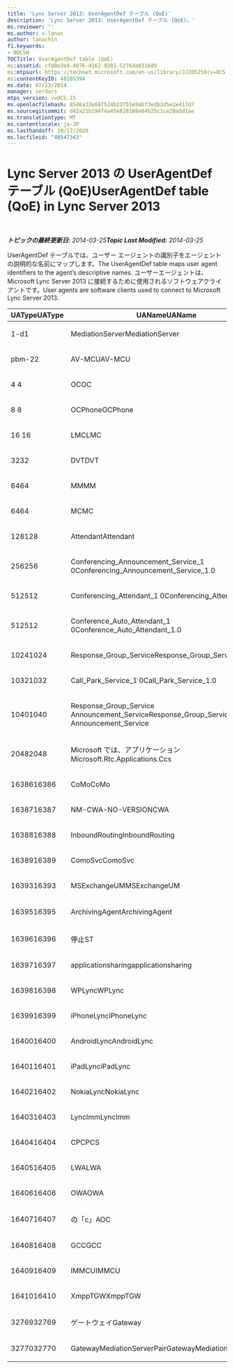 ```yaml
---
title: 'Lync Server 2013: UserAgentDef テーブル (QoE)'
description: 'Lync Server 2013: UserAgentDef テーブル (QoE)。'
ms.reviewer: ''
ms.author: v-lanac
author: lanachin
f1.keywords:
- NOCSH
TOCTitle: UserAgentDef table (QoE)
ms:assetid: cfd8e3e0-4076-4162-9381-5276da8316d9
ms:mtpsurl: https://technet.microsoft.com/en-us/library/JJ205259(v=OCS.15)
ms:contentKeyID: 48185394
ms.date: 07/23/2014
manager: serdars
mtps_version: v=OCS.15
ms.openlocfilehash: 8546a33e607524b23755e9abf3edb2d5e2e417d7
ms.sourcegitcommit: d42a21b194f4a45e828188e04b25c1ce28a5d1ae
ms.translationtype: MT
ms.contentlocale: ja-JP
ms.lasthandoff: 10/17/2020
ms.locfileid: "48547343"
---
```

# <a name="useragentdef-table-qoe-in-lync-server-2013"></a><span data-ttu-id="5bb47-103">Lync Server 2013 の UserAgentDef テーブル (QoE)</span><span class="sxs-lookup"><span data-stu-id="5bb47-103">UserAgentDef table (QoE) in Lync Server 2013</span></span>

<div data-xmlns="http://www.w3.org/1999/xhtml">

<div class="topic" data-xmlns="http://www.w3.org/1999/xhtml" data-msxsl="urn:schemas-microsoft-com:xslt" data-cs="https://msdn.microsoft.com/">

<div data-asp="https://msdn2.microsoft.com/asp">



</div>

<div id="mainSection">

<div id="mainBody">

<span> </span>

<span data-ttu-id="5bb47-104">_**トピックの最終更新日:** 2014-03-25_</span><span class="sxs-lookup"><span data-stu-id="5bb47-104">_**Topic Last Modified:** 2014-03-25_</span></span>

<span data-ttu-id="5bb47-105">UserAgentDef テーブルでは、ユーザー エージェントの識別子をエージェントの説明的な名前にマップします。</span><span class="sxs-lookup"><span data-stu-id="5bb47-105">The UserAgentDef table maps user agent identifiers to the agent’s descriptive names.</span></span> <span data-ttu-id="5bb47-106">ユーザーエージェントは、Microsoft Lync Server 2013 に接続するために使用されるソフトウェアクライアントです。</span><span class="sxs-lookup"><span data-stu-id="5bb47-106">User agents are software clients used to connect to Microsoft Lync Server 2013.</span></span>


<table>
<colgroup>
<col style="width: 33%" />
<col style="width: 33%" />
<col style="width: 33%" />
</colgroup>
<thead>
<tr class="header">
<th><span data-ttu-id="5bb47-107">UAType</span><span class="sxs-lookup"><span data-stu-id="5bb47-107">UAType</span></span></th>
<th><span data-ttu-id="5bb47-108">UAName</span><span class="sxs-lookup"><span data-stu-id="5bb47-108">UAName</span></span></th>
<th><span data-ttu-id="5bb47-109">UACategory</span><span class="sxs-lookup"><span data-stu-id="5bb47-109">UACategory</span></span></th>
</tr>
</thead>
<tbody>
<tr class="odd">
<td><p><span data-ttu-id="5bb47-110">1-d</span><span class="sxs-lookup"><span data-stu-id="5bb47-110">1</span></span></p></td>
<td><p><span data-ttu-id="5bb47-111">MediationServer</span><span class="sxs-lookup"><span data-stu-id="5bb47-111">MediationServer</span></span></p></td>
<td><p><span data-ttu-id="5bb47-112">MediationServer</span><span class="sxs-lookup"><span data-stu-id="5bb47-112">MediationServer</span></span></p></td>
</tr>
<tr class="even">
<td><p><span data-ttu-id="5bb47-113">pbm-2</span><span class="sxs-lookup"><span data-stu-id="5bb47-113">2</span></span></p></td>
<td><p><span data-ttu-id="5bb47-114">AV-MCU</span><span class="sxs-lookup"><span data-stu-id="5bb47-114">AV-MCU</span></span></p></td>
<td><p><span data-ttu-id="5bb47-115">AV-MCU</span><span class="sxs-lookup"><span data-stu-id="5bb47-115">AV-MCU</span></span></p></td>
</tr>
<tr class="odd">
<td><p><span data-ttu-id="5bb47-116">4 </span><span class="sxs-lookup"><span data-stu-id="5bb47-116">4</span></span></p></td>
<td><p><span data-ttu-id="5bb47-117">OC</span><span class="sxs-lookup"><span data-stu-id="5bb47-117">OC</span></span></p></td>
<td><p><span data-ttu-id="5bb47-118">OC</span><span class="sxs-lookup"><span data-stu-id="5bb47-118">OC</span></span></p></td>
</tr>
<tr class="even">
<td><p><span data-ttu-id="5bb47-119">8 </span><span class="sxs-lookup"><span data-stu-id="5bb47-119">8</span></span></p></td>
<td><p><span data-ttu-id="5bb47-120">OCPhone</span><span class="sxs-lookup"><span data-stu-id="5bb47-120">OCPhone</span></span></p></td>
<td><p><span data-ttu-id="5bb47-121">OCPhone</span><span class="sxs-lookup"><span data-stu-id="5bb47-121">OCPhone</span></span></p></td>
</tr>
<tr class="odd">
<td><p><span data-ttu-id="5bb47-122">16 </span><span class="sxs-lookup"><span data-stu-id="5bb47-122">16</span></span></p></td>
<td><p><span data-ttu-id="5bb47-123">LMC</span><span class="sxs-lookup"><span data-stu-id="5bb47-123">LMC</span></span></p></td>
<td><p><span data-ttu-id="5bb47-124">LMC</span><span class="sxs-lookup"><span data-stu-id="5bb47-124">LMC</span></span></p></td>
</tr>
<tr class="even">
<td><p><span data-ttu-id="5bb47-125">32</span><span class="sxs-lookup"><span data-stu-id="5bb47-125">32</span></span></p></td>
<td><p><span data-ttu-id="5bb47-126">DVT</span><span class="sxs-lookup"><span data-stu-id="5bb47-126">DVT</span></span></p></td>
<td><p><span data-ttu-id="5bb47-127">DVT</span><span class="sxs-lookup"><span data-stu-id="5bb47-127">DVT</span></span></p></td>
</tr>
<tr class="odd">
<td><p><span data-ttu-id="5bb47-128">64</span><span class="sxs-lookup"><span data-stu-id="5bb47-128">64</span></span></p></td>
<td><p><span data-ttu-id="5bb47-129">MM</span><span class="sxs-lookup"><span data-stu-id="5bb47-129">MM</span></span></p></td>
<td><p><span data-ttu-id="5bb47-130">MM</span><span class="sxs-lookup"><span data-stu-id="5bb47-130">MM</span></span></p></td>
</tr>
<tr class="even">
<td><p><span data-ttu-id="5bb47-131">64</span><span class="sxs-lookup"><span data-stu-id="5bb47-131">64</span></span></p></td>
<td><p><span data-ttu-id="5bb47-132">MC</span><span class="sxs-lookup"><span data-stu-id="5bb47-132">MC</span></span></p></td>
<td><p><span data-ttu-id="5bb47-133">MM</span><span class="sxs-lookup"><span data-stu-id="5bb47-133">MM</span></span></p></td>
</tr>
<tr class="odd">
<td><p><span data-ttu-id="5bb47-134">128</span><span class="sxs-lookup"><span data-stu-id="5bb47-134">128</span></span></p></td>
<td><p><span data-ttu-id="5bb47-135">Attendant</span><span class="sxs-lookup"><span data-stu-id="5bb47-135">Attendant</span></span></p></td>
<td><p><span data-ttu-id="5bb47-136">Attendant</span><span class="sxs-lookup"><span data-stu-id="5bb47-136">Attendant</span></span></p></td>
</tr>
<tr class="even">
<td><p><span data-ttu-id="5bb47-137">256</span><span class="sxs-lookup"><span data-stu-id="5bb47-137">256</span></span></p></td>
<td><p><span data-ttu-id="5bb47-138">Conferencing_Announcement_Service_1 0</span><span class="sxs-lookup"><span data-stu-id="5bb47-138">Conferencing_Announcement_Service_1.0</span></span></p></td>
<td><p><span data-ttu-id="5bb47-139">CA</span><span class="sxs-lookup"><span data-stu-id="5bb47-139">CAS</span></span></p></td>
</tr>
<tr class="odd">
<td><p><span data-ttu-id="5bb47-140">512</span><span class="sxs-lookup"><span data-stu-id="5bb47-140">512</span></span></p></td>
<td><p><span data-ttu-id="5bb47-141">Conferencing_Attendant_1 0</span><span class="sxs-lookup"><span data-stu-id="5bb47-141">Conferencing_Attendant_1.0</span></span></p></td>
<td><p><span data-ttu-id="5bb47-142">CAA</span><span class="sxs-lookup"><span data-stu-id="5bb47-142">CAA</span></span></p></td>
</tr>
<tr class="even">
<td><p><span data-ttu-id="5bb47-143">512</span><span class="sxs-lookup"><span data-stu-id="5bb47-143">512</span></span></p></td>
<td><p><span data-ttu-id="5bb47-144">Conference_Auto_Attendant_1 0</span><span class="sxs-lookup"><span data-stu-id="5bb47-144">Conference_Auto_Attendant_1.0</span></span></p></td>
<td><p><span data-ttu-id="5bb47-145">CAA</span><span class="sxs-lookup"><span data-stu-id="5bb47-145">CAA</span></span></p></td>
</tr>
<tr class="odd">
<td><p><span data-ttu-id="5bb47-146">1024</span><span class="sxs-lookup"><span data-stu-id="5bb47-146">1024</span></span></p></td>
<td><p><span data-ttu-id="5bb47-147">Response_Group_Service</span><span class="sxs-lookup"><span data-stu-id="5bb47-147">Response_Group_Service</span></span></p></td>
<td><p><span data-ttu-id="5bb47-148">RG</span><span class="sxs-lookup"><span data-stu-id="5bb47-148">RGS</span></span></p></td>
</tr>
<tr class="even">
<td><p><span data-ttu-id="5bb47-149">1032</span><span class="sxs-lookup"><span data-stu-id="5bb47-149">1032</span></span></p></td>
<td><p><span data-ttu-id="5bb47-150">Call_Park_Service_1 0</span><span class="sxs-lookup"><span data-stu-id="5bb47-150">Call_Park_Service_1.0</span></span></p></td>
<td><p><span data-ttu-id="5bb47-151">CPS</span><span class="sxs-lookup"><span data-stu-id="5bb47-151">CPS</span></span></p></td>
</tr>
<tr class="odd">
<td><p><span data-ttu-id="5bb47-152">1040</span><span class="sxs-lookup"><span data-stu-id="5bb47-152">1040</span></span></p></td>
<td><p><span data-ttu-id="5bb47-153">Response_Group_Service Announcement_Service</span><span class="sxs-lookup"><span data-stu-id="5bb47-153">Response_Group_Service Announcement_Service</span></span></p></td>
<td><p><span data-ttu-id="5bb47-154">AS</span><span class="sxs-lookup"><span data-stu-id="5bb47-154">AS</span></span></p></td>
</tr>
<tr class="even">
<td><p><span data-ttu-id="5bb47-155">2048</span><span class="sxs-lookup"><span data-stu-id="5bb47-155">2048</span></span></p></td>
<td><p><span data-ttu-id="5bb47-156">Microsoft では、アプリケーション</span><span class="sxs-lookup"><span data-stu-id="5bb47-156">Microsoft.Rtc.Applications.Ccs</span></span></p></td>
<td><p><span data-ttu-id="5bb47-157">CC</span><span class="sxs-lookup"><span data-stu-id="5bb47-157">CCS</span></span></p></td>
</tr>
<tr class="odd">
<td><p><span data-ttu-id="5bb47-158">16386</span><span class="sxs-lookup"><span data-stu-id="5bb47-158">16386</span></span></p></td>
<td><p><span data-ttu-id="5bb47-159">CoMo</span><span class="sxs-lookup"><span data-stu-id="5bb47-159">CoMo</span></span></p></td>
<td><p><span data-ttu-id="5bb47-160">CoMo</span><span class="sxs-lookup"><span data-stu-id="5bb47-160">CoMo</span></span></p></td>
</tr>
<tr class="even">
<td><p><span data-ttu-id="5bb47-161">16387</span><span class="sxs-lookup"><span data-stu-id="5bb47-161">16387</span></span></p></td>
<td><p><span data-ttu-id="5bb47-162">NM-CWA-NO-VERSION</span><span class="sxs-lookup"><span data-stu-id="5bb47-162">CWA</span></span></p></td>
<td><p><span data-ttu-id="5bb47-163">NM-CWA-NO-VERSION</span><span class="sxs-lookup"><span data-stu-id="5bb47-163">CWA</span></span></p></td>
</tr>
<tr class="odd">
<td><p><span data-ttu-id="5bb47-164">16388</span><span class="sxs-lookup"><span data-stu-id="5bb47-164">16388</span></span></p></td>
<td><p><span data-ttu-id="5bb47-165">InboundRouting</span><span class="sxs-lookup"><span data-stu-id="5bb47-165">InboundRouting</span></span></p></td>
<td><p><span data-ttu-id="5bb47-166">InboundRouting</span><span class="sxs-lookup"><span data-stu-id="5bb47-166">InboundRouting</span></span></p></td>
</tr>
<tr class="even">
<td><p><span data-ttu-id="5bb47-167">16389</span><span class="sxs-lookup"><span data-stu-id="5bb47-167">16389</span></span></p></td>
<td><p><span data-ttu-id="5bb47-168">ComoSvc</span><span class="sxs-lookup"><span data-stu-id="5bb47-168">ComoSvc</span></span></p></td>
<td><p><span data-ttu-id="5bb47-169">ComoSvc</span><span class="sxs-lookup"><span data-stu-id="5bb47-169">ComoSvc</span></span></p></td>
</tr>
<tr class="odd">
<td><p><span data-ttu-id="5bb47-170">16393</span><span class="sxs-lookup"><span data-stu-id="5bb47-170">16393</span></span></p></td>
<td><p><span data-ttu-id="5bb47-171">MSExchangeUM</span><span class="sxs-lookup"><span data-stu-id="5bb47-171">MSExchangeUM</span></span></p></td>
<td><p><span data-ttu-id="5bb47-172">ExUM</span><span class="sxs-lookup"><span data-stu-id="5bb47-172">ExUM</span></span></p></td>
</tr>
<tr class="even">
<td><p><span data-ttu-id="5bb47-173">16395</span><span class="sxs-lookup"><span data-stu-id="5bb47-173">16395</span></span></p></td>
<td><p><span data-ttu-id="5bb47-174">ArchivingAgent</span><span class="sxs-lookup"><span data-stu-id="5bb47-174">ArchivingAgent</span></span></p></td>
<td><p><span data-ttu-id="5bb47-175">アーキテクチャエージェント</span><span class="sxs-lookup"><span data-stu-id="5bb47-175">ARCHAGENT</span></span></p></td>
</tr>
<tr class="odd">
<td><p><span data-ttu-id="5bb47-176">16396</span><span class="sxs-lookup"><span data-stu-id="5bb47-176">16396</span></span></p></td>
<td><p><span data-ttu-id="5bb47-177">停止</span><span class="sxs-lookup"><span data-stu-id="5bb47-177">ST</span></span></p></td>
<td><p><span data-ttu-id="5bb47-178">停止</span><span class="sxs-lookup"><span data-stu-id="5bb47-178">ST</span></span></p></td>
</tr>
<tr class="even">
<td><p><span data-ttu-id="5bb47-179">16397</span><span class="sxs-lookup"><span data-stu-id="5bb47-179">16397</span></span></p></td>
<td><p><span data-ttu-id="5bb47-180">applicationsharing</span><span class="sxs-lookup"><span data-stu-id="5bb47-180">applicationsharing</span></span></p></td>
<td><p><span data-ttu-id="5bb47-181">ASMCU</span><span class="sxs-lookup"><span data-stu-id="5bb47-181">ASMCU</span></span></p></td>
</tr>
<tr class="odd">
<td><p><span data-ttu-id="5bb47-182">16398</span><span class="sxs-lookup"><span data-stu-id="5bb47-182">16398</span></span></p></td>
<td><p><span data-ttu-id="5bb47-183">WPLync</span><span class="sxs-lookup"><span data-stu-id="5bb47-183">WPLync</span></span></p></td>
<td><p><span data-ttu-id="5bb47-184">WPLync</span><span class="sxs-lookup"><span data-stu-id="5bb47-184">WPLync</span></span></p></td>
</tr>
<tr class="even">
<td><p><span data-ttu-id="5bb47-185">16399</span><span class="sxs-lookup"><span data-stu-id="5bb47-185">16399</span></span></p></td>
<td><p><span data-ttu-id="5bb47-186">iPhoneLync</span><span class="sxs-lookup"><span data-stu-id="5bb47-186">iPhoneLync</span></span></p></td>
<td><p><span data-ttu-id="5bb47-187">iPhoneLync</span><span class="sxs-lookup"><span data-stu-id="5bb47-187">iPhoneLync</span></span></p></td>
</tr>
<tr class="odd">
<td><p><span data-ttu-id="5bb47-188">16400</span><span class="sxs-lookup"><span data-stu-id="5bb47-188">16400</span></span></p></td>
<td><p><span data-ttu-id="5bb47-189">AndroidLync</span><span class="sxs-lookup"><span data-stu-id="5bb47-189">AndroidLync</span></span></p></td>
<td><p><span data-ttu-id="5bb47-190">AndroidLync</span><span class="sxs-lookup"><span data-stu-id="5bb47-190">AndroidLync</span></span></p></td>
</tr>
<tr class="even">
<td><p><span data-ttu-id="5bb47-191">16401</span><span class="sxs-lookup"><span data-stu-id="5bb47-191">16401</span></span></p></td>
<td><p><span data-ttu-id="5bb47-192">iPadLync</span><span class="sxs-lookup"><span data-stu-id="5bb47-192">iPadLync</span></span></p></td>
<td><p><span data-ttu-id="5bb47-193">iPadLync</span><span class="sxs-lookup"><span data-stu-id="5bb47-193">iPadLync</span></span></p></td>
</tr>
<tr class="odd">
<td><p><span data-ttu-id="5bb47-194">16402</span><span class="sxs-lookup"><span data-stu-id="5bb47-194">16402</span></span></p></td>
<td><p><span data-ttu-id="5bb47-195">NokiaLync</span><span class="sxs-lookup"><span data-stu-id="5bb47-195">NokiaLync</span></span></p></td>
<td><p><span data-ttu-id="5bb47-196">NokiaLync</span><span class="sxs-lookup"><span data-stu-id="5bb47-196">NokiaLync</span></span></p></td>
</tr>
<tr class="even">
<td><p><span data-ttu-id="5bb47-197">16403</span><span class="sxs-lookup"><span data-stu-id="5bb47-197">16403</span></span></p></td>
<td><p><span data-ttu-id="5bb47-198">LyncImm</span><span class="sxs-lookup"><span data-stu-id="5bb47-198">LyncImm</span></span></p></td>
<td><p><span data-ttu-id="5bb47-199">LyncImm</span><span class="sxs-lookup"><span data-stu-id="5bb47-199">LyncImm</span></span></p></td>
</tr>
<tr class="odd">
<td><p><span data-ttu-id="5bb47-200">16404</span><span class="sxs-lookup"><span data-stu-id="5bb47-200">16404</span></span></p></td>
<td><p><span data-ttu-id="5bb47-201">CPC</span><span class="sxs-lookup"><span data-stu-id="5bb47-201">PCS</span></span></p></td>
<td><p><span data-ttu-id="5bb47-202">CPC</span><span class="sxs-lookup"><span data-stu-id="5bb47-202">PCS</span></span></p></td>
</tr>
<tr class="even">
<td><p><span data-ttu-id="5bb47-203">16405</span><span class="sxs-lookup"><span data-stu-id="5bb47-203">16405</span></span></p></td>
<td><p><span data-ttu-id="5bb47-204">LWA</span><span class="sxs-lookup"><span data-stu-id="5bb47-204">LWA</span></span></p></td>
<td><p><span data-ttu-id="5bb47-205">LWA</span><span class="sxs-lookup"><span data-stu-id="5bb47-205">LWA</span></span></p></td>
</tr>
<tr class="odd">
<td><p><span data-ttu-id="5bb47-206">16406</span><span class="sxs-lookup"><span data-stu-id="5bb47-206">16406</span></span></p></td>
<td><p><span data-ttu-id="5bb47-207">OWA</span><span class="sxs-lookup"><span data-stu-id="5bb47-207">OWA</span></span></p></td>
<td><p><span data-ttu-id="5bb47-208">OWA</span><span class="sxs-lookup"><span data-stu-id="5bb47-208">OWA</span></span></p></td>
</tr>
<tr class="even">
<td><p><span data-ttu-id="5bb47-209">16407</span><span class="sxs-lookup"><span data-stu-id="5bb47-209">16407</span></span></p></td>
<td><p><span data-ttu-id="5bb47-210">の「c」</span><span class="sxs-lookup"><span data-stu-id="5bb47-210">AOC</span></span></p></td>
<td><p><span data-ttu-id="5bb47-211">の「c」</span><span class="sxs-lookup"><span data-stu-id="5bb47-211">AOC</span></span></p></td>
</tr>
<tr class="odd">
<td><p><span data-ttu-id="5bb47-212">16408</span><span class="sxs-lookup"><span data-stu-id="5bb47-212">16408</span></span></p></td>
<td><p><span data-ttu-id="5bb47-213">GCC</span><span class="sxs-lookup"><span data-stu-id="5bb47-213">GCC</span></span></p></td>
<td><p><span data-ttu-id="5bb47-214">GCC</span><span class="sxs-lookup"><span data-stu-id="5bb47-214">GCC</span></span></p></td>
</tr>
<tr class="even">
<td><p><span data-ttu-id="5bb47-215">16409</span><span class="sxs-lookup"><span data-stu-id="5bb47-215">16409</span></span></p></td>
<td><p><span data-ttu-id="5bb47-216">IMMCU</span><span class="sxs-lookup"><span data-stu-id="5bb47-216">IMMCU</span></span></p></td>
<td><p><span data-ttu-id="5bb47-217">IMMCU</span><span class="sxs-lookup"><span data-stu-id="5bb47-217">IMMCU</span></span></p></td>
</tr>
<tr class="odd">
<td><p><span data-ttu-id="5bb47-218">16410</span><span class="sxs-lookup"><span data-stu-id="5bb47-218">16410</span></span></p></td>
<td><p><span data-ttu-id="5bb47-219">XmppTGW</span><span class="sxs-lookup"><span data-stu-id="5bb47-219">XmppTGW</span></span></p></td>
<td><p><span data-ttu-id="5bb47-220">XmppGateway</span><span class="sxs-lookup"><span data-stu-id="5bb47-220">XmppGateway</span></span></p></td>
</tr>
<tr class="even">
<td><p><span data-ttu-id="5bb47-221">32769</span><span class="sxs-lookup"><span data-stu-id="5bb47-221">32769</span></span></p></td>
<td><p><span data-ttu-id="5bb47-222">ゲートウェイ</span><span class="sxs-lookup"><span data-stu-id="5bb47-222">Gateway</span></span></p></td>
<td><p><span data-ttu-id="5bb47-223">ゲートウェイ</span><span class="sxs-lookup"><span data-stu-id="5bb47-223">Gateway</span></span></p></td>
</tr>
<tr class="odd">
<td><p><span data-ttu-id="5bb47-224">32770</span><span class="sxs-lookup"><span data-stu-id="5bb47-224">32770</span></span></p></td>
<td><p><span data-ttu-id="5bb47-225">GatewayMediationServerPair</span><span class="sxs-lookup"><span data-stu-id="5bb47-225">GatewayMediationServerPair</span></span></p></td>
<td><p><span data-ttu-id="5bb47-226">GatewayMediationServerPair</span><span class="sxs-lookup"><span data-stu-id="5bb47-226">GatewayMediationServerPair</span></span></p></td>
</tr>
</tbody>
</table>


</div>

<span> </span>

</div>

</div>

</div>

